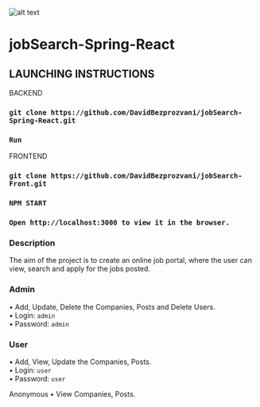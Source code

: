 
![alt text](https://github.com/DavidBezprozvani/jobSearch-Front/blob/main/public/JOBER.svg)
# jobSearch-Spring-React

## LAUNCHING INSTRUCTIONS
BACKEND<br/>
### `git clone https://github.com/DavidBezprozvani/jobSearch-Spring-React.git`<br/>
### `Run`<br/>

FRONTEND<br/>
### `git clone https://github.com/DavidBezprozvani/jobSearch-Front.git`<br/>
### `NPM START` <br/>
### `Open http://localhost:3000 to view it in the browser.` <br/>

### Description

The aim of the project is to create an online job portal, where the user can view, search and apply for the jobs posted. 

### Admin
•	Add, Update, Delete the Companies, Posts and Delete Users. <br/>
  •	Login: `admin`<br/>
  •	Password: `admin`<br/>


### User
•	Add, View, Update the Companies, Posts.<br/>
  •	Login: `user`<br/>
  •	Password: `user`<br/>

Anonymous
•	View Companies, Posts.




